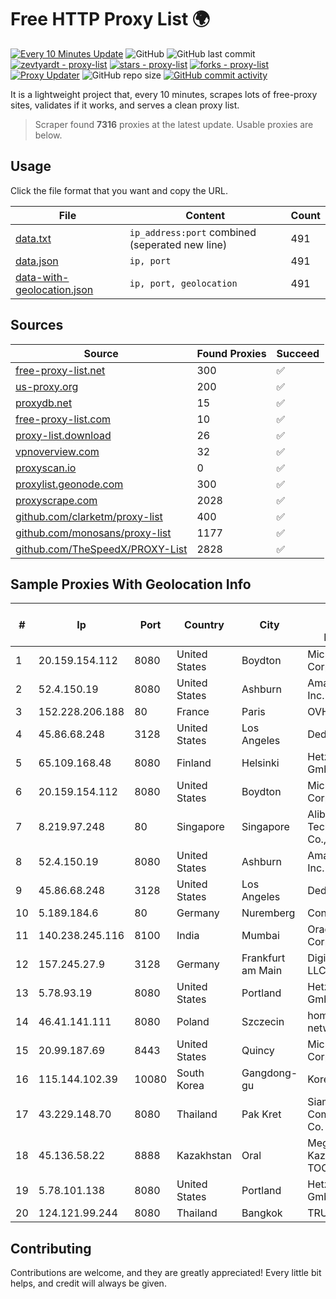 
# Free HTTP Proxy List 🌍

[![Every 10 Minutes Update](https://github.com/mertguvencli/http-proxy-list/actions/workflows/main.yml/badge.svg?branch=main)](https://github.com/mertguvencli/http-proxy-list/actions/workflows/main.yml)
![GitHub](https://img.shields.io/github/license/mertguvencli/http-proxy-list)
![GitHub last commit](https://img.shields.io/github/last-commit/mertguvencli/http-proxy-list)
[![zevtyardt - proxy-list](https://img.shields.io/static/v1?label=zevtyardt&message=proxy-list&color=blue&logo=github)](https://github.com/zevtyardt/proxy-list "Go to GitHub repo")
[![stars - proxy-list](https://img.shields.io/github/stars/zevtyardt/proxy-list?style=social)](https://github.com/zevtyardt/proxy-list)
[![forks - proxy-list](https://img.shields.io/github/forks/zevtyardt/proxy-list?style=social)](https://github.com/zevtyardt/proxy-list)
[![Proxy Updater](https://github.com/zevtyardt/proxy-list/workflows/Proxy%20Updater/badge.svg)](https://github.com/zevtyardt/proxy-list/actions?query=workflow:"Proxy+Updater")
![GitHub repo size](https://img.shields.io/github/repo-size/zevtyardt/proxy-list)
[![GitHub commit activity](https://img.shields.io/github/commit-activity/m/zevtyardt/proxy-list?logo=commits)](https://github.com/zevtyardt/proxy-list/commits/main)

It is a lightweight project that, every 10 minutes, scrapes lots of free-proxy sites, validates if it works, and serves a clean proxy list.

> Scraper found **7316** proxies at the latest update. Usable proxies are below.

## Usage

Click the file format that you want and copy the URL.

|File|Content|Count|
|----|-------|-----|
|[data.txt](https://raw.githubusercontent.com/mertguvencli/http-proxy-list/main/proxy-list/data.txt)|`ip_address:port` combined (seperated new line)|491|
|[data.json](https://raw.githubusercontent.com/mertguvencli/http-proxy-list/main/proxy-list/data.json)|`ip, port`|491|
|[data-with-geolocation.json](https://raw.githubusercontent.com/mertguvencli/http-proxy-list/main/proxy-list/data-with-geolocation.json)|`ip, port, geolocation`|491|

## Sources

|Source|Found Proxies|Succeed|
|------|-------------|-------|
|[free-proxy-list.net](https://free-proxy-list.net)|300|✅|
|[us-proxy.org](https://www.us-proxy.org)|200|✅|
|[proxydb.net](http://proxydb.net)|15|✅|
|[free-proxy-list.com](https://free-proxy-list.com/?page=&port=&type%5B%5D=http&type%5B%5D=https&up_time=0&search=Search)|10|✅|
|[proxy-list.download](https://www.proxy-list.download/HTTP)|26|✅|
|[vpnoverview.com](https://vpnoverview.com/privacy/anonymous-browsing/free-proxy-servers)|32|✅|
|[proxyscan.io](https://www.proxyscan.io)|0|✅|
|[proxylist.geonode.com](https://proxylist.geonode.com/api/proxy-list?limit=300&page=1&sort_by=lastChecked&sort_type=desc&protocols=http,https)|300|✅|
|[proxyscrape.com](https://api.proxyscrape.com/v2/?request=displayproxies&protocol=http&timeout=10000&country=all&ssl=all&anonymity=all)|2028|✅|
|[github.com/clarketm/proxy-list](https://raw.githubusercontent.com/clarketm/proxy-list/master/proxy-list-raw.txt)|400|✅|
|[github.com/monosans/proxy-list](https://raw.githubusercontent.com/monosans/proxy-list/main/proxies/http.txt)|1177|✅|
|[github.com/TheSpeedX/PROXY-List](https://raw.githubusercontent.com/TheSpeedX/PROXY-List/master/http.txt)|2828|✅|


## Sample Proxies With Geolocation Info

|#|Ip|Port|Country|City|Internet Service Provider|
|-|--|----|-------|----|-------------------------|
|1|20.159.154.112|8080|United States|Boydton|Microsoft Corporation|
|2|52.4.150.19|8080|United States|Ashburn|Amazon.com, Inc.|
|3|152.228.206.188|80|France|Paris|OVH SAS|
|4|45.86.68.248|3128|United States|Los Angeles|DediPath|
|5|65.109.168.48|8080|Finland|Helsinki|Hetzner Online GmbH|
|6|20.159.154.112|8080|United States|Boydton|Microsoft Corporation|
|7|8.219.97.248|80|Singapore|Singapore|Alibaba (US) Technology Co., Ltd.|
|8|52.4.150.19|8080|United States|Ashburn|Amazon.com, Inc.|
|9|45.86.68.248|3128|United States|Los Angeles|DediPath|
|10|5.189.184.6|80|Germany|Nuremberg|Contabo GmbH|
|11|140.238.245.116|8100|India|Mumbai|Oracle Corporation|
|12|157.245.27.9|3128|Germany|Frankfurt am Main|DigitalOcean, LLC|
|13|5.78.93.19|8080|United States|Portland|Hetzner Online GmbH|
|14|46.41.141.111|8080|Poland|Szczecin|home.pl network|
|15|20.99.187.69|8443|United States|Quincy|Microsoft Corporation|
|16|115.144.102.39|10080|South Korea|Gangdong-gu|Korea Telecom|
|17|43.229.148.70|8080|Thailand|Pak Kret|Siamdata Communication Co.|
|18|45.136.58.22|8888|Kazakhstan|Oral|Megahost Kazakhstan TOO|
|19|5.78.101.138|8080|United States|Portland|Hetzner Online GmbH|
|20|124.121.99.244|8080|Thailand|Bangkok|TRUEBB|



## Contributing

Contributions are welcome, and they are greatly appreciated! Every
little bit helps, and credit will always be given.

